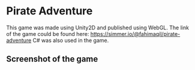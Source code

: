 # Pirate Adventure
This game was made using Unity2D and published using WebGL. The link of the game could be found here: https://simmer.io/@fahimaqil/pirate-adventure
C# was also used in the game.

## Screenshot of the game

